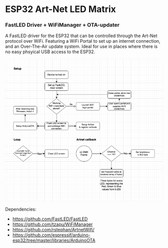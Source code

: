 # ESP32 Art-Net LED Matrix
### FastLED Driver + WiFiManager + OTA-updater 

A FastLED driver for the ESP32 that can be controlled through the Art-Net protocol over WiFi. Featuring a WiFi Portal to set up an internet connection, and an Over-The-Air update system. Ideal for use in places where there is no easy phsyical USB access to the ESP32.

![Flowchart](Flowchart.png)

Dependencies:

- https://github.com/FastLED/FastLED
- https://github.com/tzapu/WiFiManager
- https://github.com/rstephan/ArtnetWifi/
- https://github.com/espressif/arduino-esp32/tree/master/libraries/ArduinoOTA
